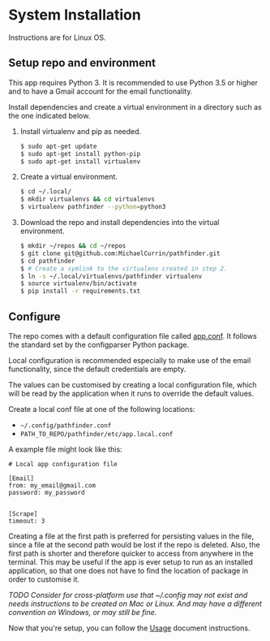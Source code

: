 # System Installation

Instructions are for Linux OS.

## Setup repo and environment

This app requires Python 3. It is recommended to use Python 3.5 or higher and to have a Gmail account for the email functionality.

Install dependencies and create a virtual environment in a directory such as the one indicated below.

1. Install virtualenv and pip as needed.
    ```bash
    $ sudo apt-get update
    $ sudo apt-get install python-pip
    $ sudo apt-get install virtualenv
    ```
2. Create a virtual environment.
    ```bash
    $ cd ~/.local/
    $ mkdir virtualenvs && cd virtualenvs
    $ virtualenv pathfinder --python=python3
    ```
3. Download the repo and install dependencies into the virtual environment.
    ```bash
    $ mkdir ~/repos && cd ~/repos
    $ git clone git@github.com:MichaelCurrin/pathfinder.git
    $ cd pathfinder
    $ # Create a symlink to the virtualenv created in step 2.
    $ ln -s ~/.local/virtualenvs/pathfinder virtualenv
    $ source virtualenv/bin/activate
    $ pip install -r requirements.txt
    ```

## Configure

The repo comes with a default configuration file called [app.conf](/pathfinder/etc/app.conf). It follows the standard set by the configparser Python package.

Local configuration is recommended especially to make use of the email functionality, since the default credentials are empty.

The values can be customised by creating a local configuration file, which will be read by the application when it runs to override the default values. 

Create a local conf file at one of the following locations:
- `~/.config/pathfinder.conf`
- `PATH_TO_REPO/pathfinder/etc/app.local.conf`

A example file might look like this:
```
# Local app configuration file

[Email]
from: my_email@gmail.com
password: my_password


[Scrape]
timeout: 3
```

Creating a file at the first path is preferred for persisting values in the file, since a file at the second path would be lost if the repo is deleted. Also, the first path is shorter and therefore quicker to access from anywhere in the terminal. This may be useful if the app is ever setup to run as an installed application, so that one does not have to find the location of package in order to customise it.

_TODO Consider for cross-platform use that ~/.config may not exist and needs instructions to be created on Mac or Linux. And may have a different convention on Windows, or may still be fine._

Now that you're setup, you can follow the [Usage](Usage.md) document instructions.
